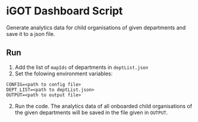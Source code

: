 # iGOT Dashboard Script

Generate analytics data for child organisations of given departments and save it to a json file.

## Run
1. Add the list of `mapIds` of departments in `deptList.json`
2. Set the folowing environment variables:
```
CONFIG=<path to config file>
DEPT_LIST=<path to deptList.json>
OUTPUT=<path to output file>
``` 
2. Run the code. The analytics data of all onboarded child organisations of the given departments will be saved in the file given in `OUTPUT`.
